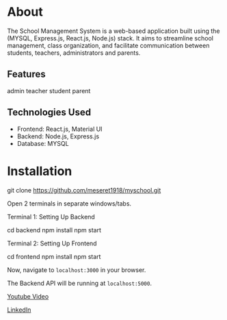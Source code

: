 # About

The School Management System is a web-based application built using the (MYSQL, Express.js, React.js, Node.js) stack. It aims to streamline school management, class organization, and facilitate communication between students, teachers, administrators and parents.

## Features

admin
teacher
student
parent

## Technologies Used

- Frontend: React.js, Material UI
- Backend: Node.js, Express.js
- Database: MYSQL

# Installation

git clone https://github.com/meseret1918/myschool.git

Open 2 terminals in separate windows/tabs.

Terminal 1: Setting Up Backend

cd backend
npm install
npm start

Terminal 2: Setting Up Frontend

cd frontend
npm install
npm start

Now, navigate to `localhost:3000` in your browser. 

The Backend API will be running at `localhost:5000`.

[Youtube Video](https://youtu.be/5tSLci0lEiM)

[LinkedIn](https://www.linkedin.com/in/meseret-alem/)